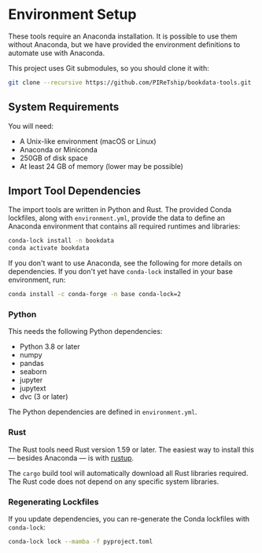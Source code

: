 # Environment Setup

These tools require an Anaconda installation.  It is possible to use them without Anaconda, but we have provided
the environment definitions to automate use with Anaconda.

This project uses Git submodules, so you should clone it with:

```sh
git clone --recursive https://github.com/PIReTship/bookdata-tools.git
```

## System Requirements

You will need:

- A Unix-like environment (macOS or Linux)
- Anaconda or Miniconda
- 250GB of disk space
- At least 24 GB of memory (lower may be possible)

## Import Tool Dependencies

The import tools are written in Python and Rust.  The provided Conda lockfiles,
along with `environment.yml`, provide the data to define an Anaconda environment
that contains all required runtimes and libraries:

```sh
conda-lock install -n bookdata
conda activate bookdata
```

If you don't want to use Anaconda, see the following for more details on
dependencies.  If you don't yet have `conda-lock` installed in your base
environment, run:

```sh
conda install -c conda-forge -n base conda-lock=2
```
### Python

This needs the following Python dependencies:

- Python 3.8 or later
- numpy
- pandas
- seaborn
- jupyter
- jupytext
- dvc (3 or later)

The Python dependencies are defined in `environment.yml`.

### Rust

The Rust tools need Rust version 1.59 or later.  The easiest way to install this — besides Anaconda — is with
[rustup](https://www.rust-lang.org/learn/get-started).

The `cargo` build tool will automatically download all Rust libraries required.  The Rust code does not depend on any specific system libraries.

### Regenerating Lockfiles

If you update dependencies, you can re-generate the Conda lockfiles with `conda-lock`:

```sh
conda-lock lock --mamba -f pyproject.toml
```
